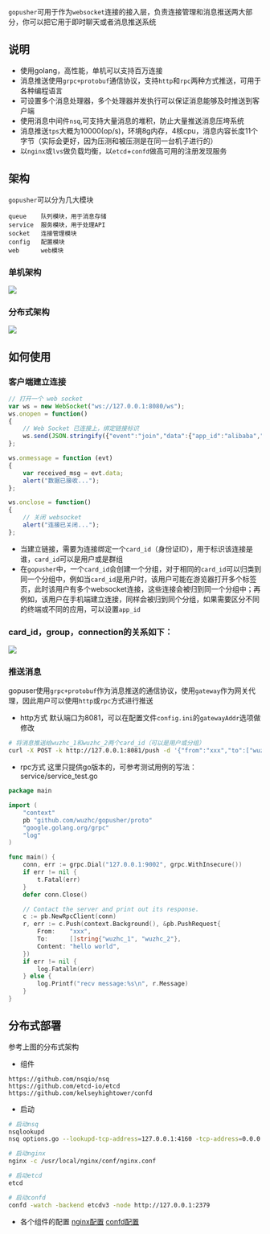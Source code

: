 `gopusher`可用于作为`websocket`连接的接入层，负责连接管理和消息推送两大部分，你可以把它用于即时聊天或者消息推送系统

## 说明
- 使用golang，高性能，单机可以支持百万连接
- 消息推送使用`grpc+protobuf`通信协议，支持`http`和`rpc`两种方式推送，可用于各种编程语言
- 可设置多个消息处理器，多个处理器并发执行可以保证消息能够及时推送到客户端
- 使用消息中间件`nsq`,可支持大量消息的堆积，防止大量推送消息压垮系统
- 消息推送`tps`大概为10000(op/s)，环境8g内存，4核cpu，消息内容长度11个字节（实际会更好，因为压测和被压测是在同一台机子进行的）
- 以`nginx`或`lvs`做负载均衡，以`etcd`+`confd`做高可用的注册发现服务

## 架构
`gopusher`可以分为几大模块
```
queue    队列模块，用于消息存储
service  服务模块，用于处理API
socket   连接管理模块
config   配置模块
web      web模块
```
### 单机架构
![](https://gitee.com/wuzhc123/zcnote/raw/master/images/project/gopusher_2.png)
### 分布式架构
![](https://gitee.com/wuzhc123/zcnote/raw/master/images/project/gopusher.png)

## 如何使用
### 客户端建立连接
```javascript
// 打开一个 web socket
var ws = new WebSocket("ws://127.0.0.1:8080/ws");
ws.onopen = function()
{
	// Web Socket 已连接上，绑定链接标识
    ws.send(JSON.stringify({"event":"join","data":{"app_id":"alibaba","card_id":"mayun"}}));
};

ws.onmessage = function (evt) 
{ 
    var received_msg = evt.data;
    alert("数据已接收...");
};

ws.onclose = function()
{ 
    // 关闭 websocket
    alert("连接已关闭..."); 
};
```
- 当建立链接，需要为连接绑定一个`card_id`（身份证ID），用于标识该连接是谁，`card_id`可以是用户或是群组
- 在`gopusher`中，一个`card_id`会创建一个分组，对于相同的`card_id`可以归类到同一个分组中，例如当`card_id`是用户时，该用户可能在游览器打开多个标签页，此时该用户有多个websocket连接，这些连接会被归到同一个分组中；再例如，该用户在手机端建立连接，同样会被归到同个分组，如果需要区分不同的终端或不同的应用，可以设置`app_id`
### card_id，group，connection的关系如下：
![](https://gitee.com/wuzhc123/zcnote/raw/master/images/project/gopusher_card_id.png)

### 推送消息
gopuser使用`grpc+protobuf`作为消息推送的通信协议，使用`gateway`作为网关代理，因此用户可以使用`http`或`rpc`方式进行推送
- http方式
默认端口为8081，可以在配置文件`config.ini`的`gatewayAddr`选项做修改
```bash
# 将消息推送给wuzhc_1和wuzhc_2两个card_id（可以是用户或分组）
curl -X POST -k http://127.0.0.1:8081/push -d '{"from":"xxx","to":["wuzhc_1","wuzhc_2"], "content":"hellwo world"}'
```

- rpc方式
这里只提供go版本的，可参考测试用例的写法：service/service_test.go
```go
package main

import (
	"context"
	pb "github.com/wuzhc/gopusher/proto"
	"google.golang.org/grpc"
	"log"
)

func main() {
	conn, err := grpc.Dial("127.0.0.1:9002", grpc.WithInsecure())
	if err != nil {
		t.Fatal(err)
	}
	defer conn.Close()

	// Contact the server and print out its response.
	c := pb.NewRpcClient(conn)
	r, err := c.Push(context.Background(), &pb.PushRequest{
		From:    "xxx",
		To:      []string{"wuzhc_1", "wuzhc_2"},
		Content: "hello world",
	})
	if err != nil {
		log.Fatalln(err)
	} else {
		log.Printf("recv message:%s\n", r.Message)
	}
}
```

## 分布式部署
参考上图的分布式架构
- 组件
```
https://github.com/nsqio/nsq
https://github.com/etcd-io/etcd
https://github.com/kelseyhightower/confd
```
- 启动
```bash
# 启动nsq
nsqlookupd 
nsq options.go --lookupd-tcp-address=127.0.0.1:4160 -tcp-address=0.0.0.0:4152 -http-address=0.0.0.0:4153

# 启动nginx
nginx -c /usr/local/nginx/conf/nginx.conf

# 启动etcd
etcd

# 启动confd
confd -watch -backend etcdv3 -node http://127.0.0.1:2379
```
- 各个组件的配置
[nginx配置](https://github.com/wuzhc/zcnote/blob/master/%E9%A1%B9%E7%9B%AE/%E6%8E%A8%E9%80%81%E7%B3%BB%E7%BB%9F2.0/nginx%E9%85%8D%E7%BD%AE.md)
[confd配置](https://github.com/wuzhc/zcnote/blob/master/%E9%A1%B9%E7%9B%AE/%E6%8E%A8%E9%80%81%E7%B3%BB%E7%BB%9F2.0/confd%E9%85%8D%E7%BD%AE.md)










